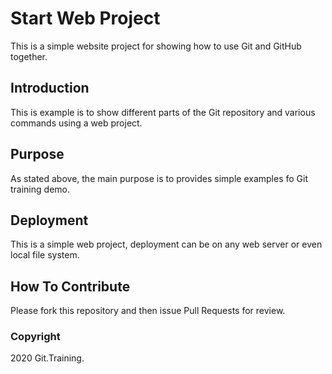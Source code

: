 # Start Web Project

This is a simple website project for showing how to use Git and GitHub together.

## Introduction

This is example is to show  different parts of the Git repository and various commands using a web project.

## Purpose

As stated above, the main purpose is to provides simple examples fo Git training demo.

## Deployment

This is a simple web project, deployment can be on any web server or even local file system.

## How To Contribute

Please fork this repository and then issue Pull Requests for review.

### Copyright

2020 Git.Training.